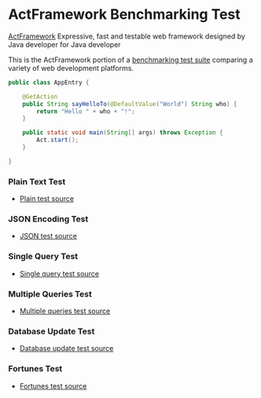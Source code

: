 # ActFramework Benchmarking Test

[ActFramework](https://github.com/actframework/actframework) Expressive, fast and testable web framework designed by Java developer for Java developer

This is the ActFramework portion of a [benchmarking test suite](../) comparing a variety of web development platforms.

```java
public class AppEntry {

    @GetAction
    public String sayHelloTo(@DefaultValue("World") String who) {
        return "Hello " + who + "!";
    }

    public static void main(String[] args) throws Exception {
        Act.start();
    }

}
```

### Plain Text Test
* [Plain test source](src/main/resources/conf/json_plaintext/routes.conf)

### JSON Encoding Test
* [JSON test source](src/main/java/com/khulnasoft/act/controller/HelloWorldController.java)

### Single Query Test
* [Single query test source](src/main/java/com/khulnasoft/act/controller/WorldController.java)

### Multiple Queries Test
* [Multiple queries test source](src/main/java/com/khulnasoft/act/controller/WorldController.java)

### Database Update Test
* [Database update test source](src/main/java/com/khulnasoft/act/controller/WorldController.java)

### Fortunes Test
* [Fortunes test source](src/main/java/com/khulnasoft/act/controller/FortuneController.java)
